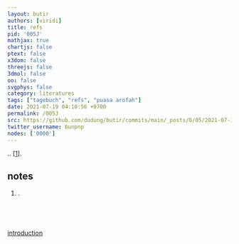 ```yaml
---
layout: butir
authors: [viridi]
title: refs
pid: '005J'
mathjax: true
chartjs: false
ptext: false
x3dom: false
threejs: false
3dmol: false
oo: false
svgphys: false
category: literatures
tags: ["tagebuch", "refs", "puasa arofah"]
date: 2021-07-19 04:10:56 +0700
permalink: /005J
src: https://github.com/dudung/butir/commits/main/_posts/0/05/2021-07-19-refs.md
twitter_username: 6unpnp
nodes: ['0000']
---
```

.. [[1](#r01)].

## notes
1. <a name="r01"></a>.


## &nbsp;
[introduction](0000)
